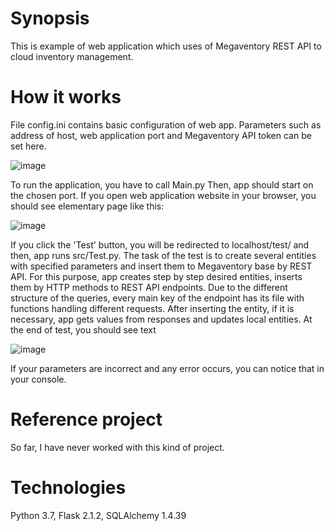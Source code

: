 # Synopsis
This is example of web application which uses of Megaventory REST API to cloud inventory management.


# How it works
File config.ini contains basic configuration of web app. Parameters such as address of host, web application port and Megaventory API token can be set here.

![image](https://user-images.githubusercontent.com/74925191/177056567-e936279d-fa53-4b1a-82ef-a7391a473da6.png)

To run the application, you have to call Main.py Then, app should start on the chosen port. If you open web application website in your browser, you should see elementary page like this:

![image](https://user-images.githubusercontent.com/74925191/177056219-2fd7c962-936e-4d36-94d4-abfe2f6dbbc2.png)

If you click the 'Test' button, you will be redirected to localhost/test/ and then, app runs src/Test.py. The task of the test is to create several entities with specified parameters and insert them to Megaventory base by REST API. For this purpose, app creates step by step desired entities, inserts them by HTTP methods to REST API endpoints. Due to the different structure of the queries, every main key of the endpoint has its file with functions handling different requests. After inserting the entity, if it is necessary, app gets values from responses and updates local entities. At the end of test, you should see text

![image](https://user-images.githubusercontent.com/74925191/177057386-124a744c-b2ee-4825-8456-339a5112b8b1.png)

If your parameters are incorrect and any error occurs, you can notice that in your console.


# Reference project
So far, I have never worked with this kind of project. 


# Technologies
Python 3.7, 
Flask 2.1.2, 
SQLAlchemy 1.4.39
